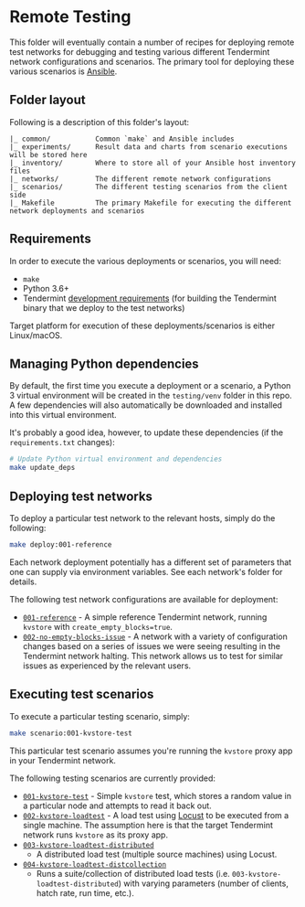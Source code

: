 # Remote Testing

This folder will eventually contain a number of recipes for deploying remote
test networks for debugging and testing various different Tendermint network
configurations and scenarios. The primary tool for deploying these various
scenarios is [Ansible](https://docs.ansible.com/ansible/latest/).

## Folder layout
Following is a description of this folder's layout:

```
|_ common/           Common `make` and Ansible includes
|_ experiments/      Result data and charts from scenario executions will be stored here
|_ inventory/        Where to store all of your Ansible host inventory files
|_ networks/         The different remote network configurations
|_ scenarios/        The different testing scenarios from the client side
|_ Makefile          The primary Makefile for executing the different network deployments and scenarios
```

## Requirements
In order to execute the various deployments or scenarios, you will need:

* `make`
* Python 3.6+
* Tendermint [development
  requirements](https://github.com/tendermint/tendermint#minimum-requirements)
  (for building the Tendermint binary that we deploy to the test networks)

Target platform for execution of these deployments/scenarios is either
Linux/macOS.

## Managing Python dependencies
By default, the first time you execute a deployment or a scenario, a Python 3
virtual environment will be created in the `testing/venv` folder in this repo. A
few dependencies will also automatically be downloaded and installed into this
virtual environment.

It's probably a good idea, however, to update these dependencies (if the
`requirements.txt` changes):

```bash
# Update Python virtual environment and dependencies
make update_deps
```

## Deploying test networks
To deploy a particular test network to the relevant hosts, simply do the
following:

```bash
make deploy:001-reference
```

Each network deployment potentially has a different set of parameters that one
can supply via environment variables. See each network's folder for details.

The following test network configurations are available for deployment:

* [`001-reference`](./001-reference/README.md) - A simple reference Tendermint
  network, running `kvstore` with `create_empty_blocks=true`.
* [`002-no-empty-blocks-issue`](./002-no-empty-blocks-issue/README.md) - A
  network with a variety of configuration changes based on a series of issues we
  were seeing resulting in the Tendermint network halting. This network allows
  us to test for similar issues as experienced by the relevant users.

## Executing test scenarios
To execute a particular testing scenario, simply:

```bash
make scenario:001-kvstore-test
```

This particular test scenario assumes you're running the `kvstore` proxy app in
your Tendermint network.

The following testing scenarios are currently provided:

* [`001-kvstore-test`](./001-kvstore-test/README.md) - Simple `kvstore` test,
  which stores a random value in a particular node and attempts to read it back
  out.
* [`002-kvstore-loadtest`](./002-kvstore-loadtest/README.md) - A load test using
  [Locust](https://locust.io) to be executed from a single machine. The
  assumption here is that the target Tendermint network runs `kvstore` as its
  proxy app.
* [`003-kvstore-loadtest-distributed`](./003-kvstore-loadtest-distributed/README.md)
  - A distributed load test (multiple source machines) using Locust.
* [`004-kvstore-loadtest-distcollection`](./004-kvstore-loadtest-distcollection/README.md)
  - Runs a suite/collection of distributed load tests (i.e.
    `003-kvstore-loadtest-distributed`) with varying parameters (number of
    clients, hatch rate, run time, etc.).
